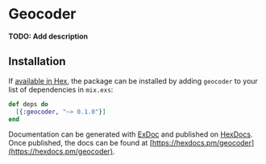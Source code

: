 # Geocoder

**TODO: Add description**

## Installation

If [available in Hex](https://hex.pm/docs/publish), the package can be installed
by adding `geocoder` to your list of dependencies in `mix.exs`:

```elixir
def deps do
  [{:geocoder, "~> 0.1.0"}]
end
```

Documentation can be generated with [ExDoc](https://github.com/elixir-lang/ex_doc)
and published on [HexDocs](https://hexdocs.pm). Once published, the docs can
be found at [https://hexdocs.pm/geocoder](https://hexdocs.pm/geocoder).

